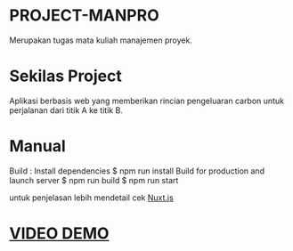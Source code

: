 # PROJECT-MANPRO
Merupakan tugas mata kuliah manajemen proyek.

# Sekilas Project
Aplikasi berbasis web yang memberikan rincian pengeluaran carbon untuk perjalanan dari titik A ke titik B.

# Manual
Build : 
Install dependencies
$ npm run install
Build for production and launch server
$ npm run build
$ npm run start

untuk penjelasan lebih mendetail cek [Nuxt.js](https://nuxtjs.org/)
# [VIDEO DEMO](https://youtu.be/R6bzEQbNLaw)
